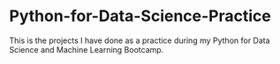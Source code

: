 # Python-for-Data-Science-Practice
This is the projects I have done as a practice during my Python for Data Science and Machine Learning Bootcamp.
